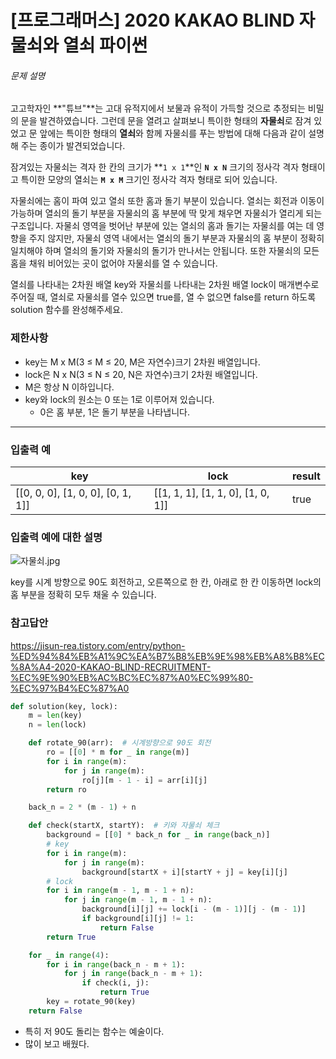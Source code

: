 # [프로그래머스] 2020 KAKAO BLIND  자물쇠와 열쇠 파이썬

###### 문제 설명

고고학자인 **"튜브"**는 고대 유적지에서 보물과 유적이 가득할 것으로 추정되는 비밀의 문을 발견하였습니다. 그런데 문을 열려고 살펴보니 특이한 형태의 **자물쇠**로 잠겨 있었고 문 앞에는 특이한 형태의 **열쇠**와 함께 자물쇠를 푸는 방법에 대해 다음과 같이 설명해 주는 종이가 발견되었습니다.

잠겨있는 자물쇠는 격자 한 칸의 크기가 **`1 x 1`**인 **`N x N`** 크기의 정사각 격자 형태이고 특이한 모양의 열쇠는 **`M x M`** 크기인 정사각 격자 형태로 되어 있습니다.

자물쇠에는 홈이 파여 있고 열쇠 또한 홈과 돌기 부분이 있습니다. 열쇠는 회전과 이동이 가능하며 열쇠의 돌기 부분을 자물쇠의 홈 부분에 딱 맞게 채우면 자물쇠가 열리게 되는 구조입니다. 자물쇠 영역을 벗어난 부분에 있는 열쇠의 홈과 돌기는 자물쇠를 여는 데 영향을 주지 않지만, 자물쇠 영역 내에서는 열쇠의 돌기 부분과 자물쇠의 홈 부분이 정확히 일치해야 하며 열쇠의 돌기와 자물쇠의 돌기가 만나서는 안됩니다. 또한 자물쇠의 모든 홈을 채워 비어있는 곳이 없어야 자물쇠를 열 수 있습니다.

열쇠를 나타내는 2차원 배열 key와 자물쇠를 나타내는 2차원 배열 lock이 매개변수로 주어질 때, 열쇠로 자물쇠를 열수 있으면 true를, 열 수 없으면 false를 return 하도록 solution 함수를 완성해주세요.

### 제한사항

- key는 M x M(3 ≤ M ≤ 20, M은 자연수)크기 2차원 배열입니다.
- lock은 N x N(3 ≤ N ≤ 20, N은 자연수)크기 2차원 배열입니다.
- M은 항상 N 이하입니다.
- key와 lock의 원소는 0 또는 1로 이루어져 있습니다.
  - 0은 홈 부분, 1은 돌기 부분을 나타냅니다.

------

### 입출력 예

| key                               | lock                              | result |
| --------------------------------- | --------------------------------- | ------ |
| [[0, 0, 0], [1, 0, 0], [0, 1, 1]] | [[1, 1, 1], [1, 1, 0], [1, 0, 1]] | true   |

### 입출력 예에 대한 설명

![자물쇠.jpg](https://grepp-programmers.s3.amazonaws.com/files/production/469703690b/79f2f473-5d13-47b9-96e0-a10e17b7d49a.jpg)

key를 시계 방향으로 90도 회전하고, 오른쪽으로 한 칸, 아래로 한 칸 이동하면 lock의 홈 부분을 정확히 모두 채울 수 있습니다.

### 참고답안

https://jisun-rea.tistory.com/entry/python-%ED%94%84%EB%A1%9C%EA%B7%B8%EB%9E%98%EB%A8%B8%EC%8A%A4-2020-KAKAO-BLIND-RECRUITMENT-%EC%9E%90%EB%AC%BC%EC%87%A0%EC%99%80-%EC%97%B4%EC%87%A0

```python
def solution(key, lock):
    m = len(key)
    n = len(lock)

    def rotate_90(arr):  # 시계방향으로 90도 회전
        ro = [[0] * m for _ in range(m)]
        for i in range(m):
            for j in range(m):
                ro[j][m - 1 - i] = arr[i][j]
        return ro

    back_n = 2 * (m - 1) + n

    def check(startX, startY):  # 키와 자물쇠 체크
        background = [[0] * back_n for _ in range(back_n)]
        # key
        for i in range(m):
            for j in range(m):
                background[startX + i][startY + j] = key[i][j]
        # lock
        for i in range(m - 1, m - 1 + n):
            for j in range(m - 1, m - 1 + n):
                background[i][j] += lock[i - (m - 1)][j - (m - 1)]
                if background[i][j] != 1:
                    return False
        return True

    for _ in range(4):
        for i in range(back_n - m + 1):
            for j in range(back_n - m + 1):
                if check(i, j):
                    return True
        key = rotate_90(key)
    return False
```

- 특히 저 90도 돌리는 함수는 예술이다.
- 많이 보고 배웠다.